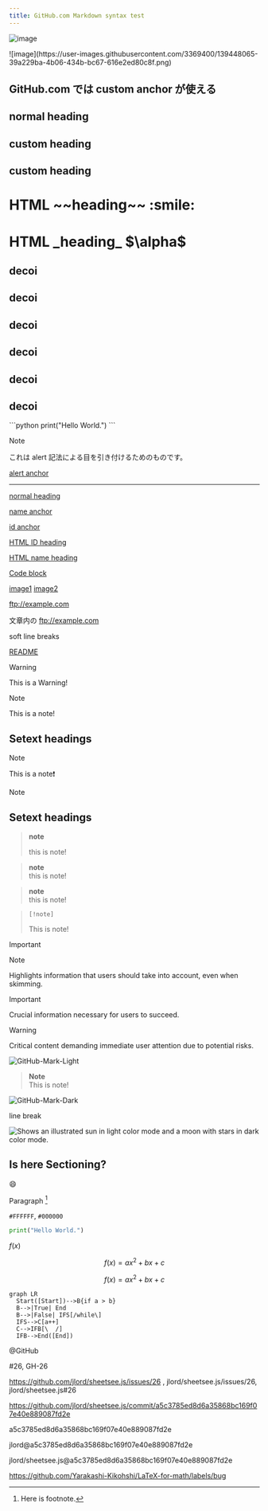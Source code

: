 ```yaml
---
title: GitHub.com Markdown syntax test
---
```


<a id="name">

![image](https://user-images.githubusercontent.com/3369400/139448065-39a229ba-4b06-434b-bc67-616e2ed80c8f.png)

</a>

<a id="name2">
![image](https://user-images.githubusercontent.com/3369400/139448065-39a229ba-4b06-434b-bc67-616e2ed80c8f.png)
</a>

## GitHub.com では custom anchor が使える

## normal heading

## <a name="name-anchor"></a> custom heading

## <a id="id-anchor"></a> custom heading

<h1 name="html-name-heading">HTML ~~heading~~ :smile: </h1>

<h1 id="html-id-heading">HTML _heading_ $\alpha$ </h1>

## decoi

## decoi

## decoi

## decoi

## decoi

## decoi

<a id="code-block">
```python
print("Hello World.")
```
</a>

> [!note]
> <a id="note-id"></a>
> これは alert 記法による目を引き付けるためのものです。

[alert anchor](#note-id)

----------


[normal heading](#normal-heading)

[name anchor](#name-anchor)

[id anchor](#id-anchor)

[HTML ID heading](#html-id-heading)

[HTML name heading](#html-name-heading)

[Code block](#code-block)

[image1](#name)
[image2](#name2)

ftp://example.com

文章内の ftp://example.com


soft
line
breaks

[README](README.md)

> [!Warning]
> This is a Warning!

[!warning]: https://www.example.com "Example Domain"

> [!note]
> This is a note!
>
> Setext headings
> ---------------

> [!note]
This is a note❗


> [!note]
> Setext headings
> ---------------

> **note**
> 
> this is note!

> **note**\
> this is note!

> **note** <br>
> this is note!

>     [!note]
> This is note!

> [!important]
> 

> [!NOTE]
> Highlights information that users should take into account, even when skimming.

> [!IMPORTANT]
> Crucial information necessary for users to succeed.

> [!WARNING]
> Critical content demanding immediate user attention due to potential risks.

![GitHub-Mark-Light](https://user-images.githubusercontent.com/3369400/139447912-e0f43f33-6d9f-45f8-be46-2df5bbc91289.png#gh-dark-mode-only)

> **Note**  
> This is note!

![GitHub-Mark-Dark](https://user-images.githubusercontent.com/3369400/139448065-39a229ba-4b06-434b-bc67-616e2ed80c8f.png#gh-light-mode-only)

line
break

<picture>
  <source media="(prefers-color-scheme: dark)" srcset="https://user-images.githubusercontent.com/25423296/163456776-7f95b81a-f1ed-45f7-b7ab-8fa810d529fa.png">
  <img alt="Shows an illustrated sun in light color mode and a moon with stars in dark color mode." src="https://user-images.githubusercontent.com/25423296/163456779-a8556205-d0a5-45e2-ac17-42d089e3c3f8.png">
</picture>

## Is here Sectioning?

:smile:

Paragraph [^footnote]

[^footnote]: Here is footnote.

`#FFFFFF`, `#000000`

```python
print("Hello World.")
```

$f(x)$

$$ f(x) = ax^2 + bx + c $$

```math
f(x) = ax^2 + bx + c
```

```mermaid
graph LR
  Start([Start])-->B{if a > b}
  B-->|True| End
  B-->|False| IFS[/while\]
  IFS-->C[a++]
  C-->IFB[\  /]
  IFB-->End([End])
```

@GitHub

#26, GH-26

https://github.com/jlord/sheetsee.js/issues/26 , jlord/sheetsee.js/issues/26, jlord/sheetsee.js#26

https://github.com/jlord/sheetsee.js/commit/a5c3785ed8d6a35868bc169f07e40e889087fd2e

a5c3785ed8d6a35868bc169f07e40e889087fd2e

jlord@a5c3785ed8d6a35868bc169f07e40e889087fd2e

jlord/sheetsee.js@a5c3785ed8d6a35868bc169f07e40e889087fd2e

https://github.com/Yarakashi-Kikohshi/LaTeX-for-math/labels/bug
